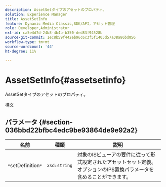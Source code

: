 ```yaml
---
description: AssetSetタイプのアセットのプロパティ。
solution: Experience Manager
title: AssetSetInfo
feature: Dynamic Media Classic,SDK/API，アセット管理
role: Developer,Administrator
exl-id: ca5e4d7d-24b3-4b4b-b350-ded83f94528b
source-git-commit: 1ec8b59f442eb96c6c3f5f1405d57a38a86bd056
workflow-type: tm+mt
source-wordcount: '44'
ht-degree: 11%

---
```


# AssetSetInfo{#assetsetinfo}

AssetSetタイプのアセットのプロパティ。

構文

## パラメータ {#section-036bbd22bfbc4edc9be93864de9e92a2}

| 名前 | 種類 | 説明 |
|---|---|---|
| `*`setDefinition`*` | `xsd:string` | 対象のISビューアの要件に従って形式設定されたアセットセット定義。 オプションのIPS置換パラメータを含めることができます。 |
